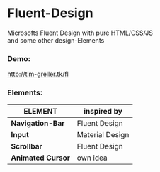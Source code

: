 # Fluent-Design
Microsofts Fluent Design with pure HTML/CSS/JS  
and some other design-Elements

### Demo:
http://tim-greller.tk/fl

### Elements:
| ELEMENT             | inspired by     |
| ------------------- | --------------- |
| __Navigation-Bar__  | Fluent Design   |
| __Input__           | Material Design |
| __Scrollbar__       | Fluent Design   |
| __Animated Cursor__ | own idea        |
